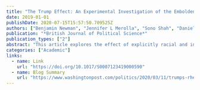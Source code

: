 ```yaml
---
title: "The Trump Effect: An Experimental Investigation of the Emboldening Effect of Racially Inflammatory Elite Communication"
date: 2019-01-01
publishDate: 2020-07-15T15:57:50.709525Z
authors: ["Benjamin Newman", "Jennifer L Merolla", "Sono Shah", "Danielle Casarez Lemi", "Loren Collingwood", "S Karthick Ramakrishnan"]
publication: "*British Journal of Political Science*"
publication_types: ["2"]
abstract: "This article explores the effect of explicitly racial and inflammatory speech by political elites on mass citizens in a societal context where equality norms are widespread and generally heeded yet a subset of citizens nonetheless possesses deeply ingrained racial prejudices. The authors argue that such speech should have an ‘emboldening effect’ among the prejudiced, particularly where it is not clearly and strongly condemned by other elite political actors. To test this argument, the study focuses on the case of the Trump campaign for president in the United States, and utilizes a survey experiment embedded within an online panel study. The results demonstrate that in the absence of prejudiced elite speech, prejudiced citizens constrain the expression of their prejudice. However, in the presence of prejudiced elite speech – particularly when it is tacitly condoned by other elites – the study finds that the prejudiced are emboldened to both express and act upon their prejudices."
categories: ["Academic"]
links:
  - name: Link
    url: "https://doi.org/10.1017/S0007123419000590"
  - name: Blog Summary
    url: "https://www.washingtonpost.com/politics/2020/03/11/trumps-rhetoric-does-encourage-open-prejudice-bias-we-checked/"
---
```


